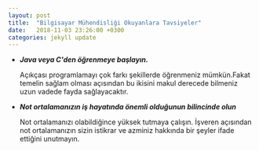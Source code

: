 ```yaml
---
layout: post
title:  "Bilgisayar Mühendisliği Okuyanlara Tavsiyeler"
date:   2018-11-03 23:26:00 +0300
categories: jekyll update
---
```


- **_Java veya C'den öğrenmeye başlayın._** 

   Açıkçası programlamayı çok farkı      şekillerde öğrenmeniz mümkün.Fakat temelin sağlam olması açısından bu ikisini makul derecede bilmeniz uzun vadede fayda sağlayacaktır.

- **_Not ortalamanızın iş hayatında önemli olduğunun bilincinde olun_**

   Not ortalamanızı olabildiğince yüksek tutmaya çalışın. İşveren açısından not ortalamanızın sizin istikrar ve azminiz hakkında bir şeyler ifade ettiğini unutmayın.